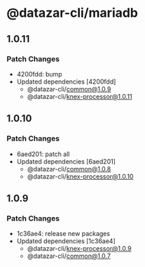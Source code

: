 # @datazar-cli/mariadb

## 1.0.11

### Patch Changes

- 4200fdd: bump
- Updated dependencies [4200fdd]
  - @datazar-cli/common@1.0.9
  - @datazar-cli/knex-processor@1.0.11

## 1.0.10

### Patch Changes

- 6aed201: patch all
- Updated dependencies [6aed201]
  - @datazar-cli/common@1.0.8
  - @datazar-cli/knex-processor@1.0.10

## 1.0.9

### Patch Changes

- 1c36ae4: release new packages
- Updated dependencies [1c36ae4]
  - @datazar-cli/knex-processor@1.0.9
  - @datazar-cli/common@1.0.7
